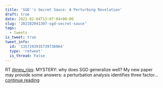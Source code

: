 ```yaml
---
title: 'SGD''s Secret Sauce: A Perturbing Revelation'
draft: true
date: 2021-02-04T13:07:04+00:00
slug: '202102041307-sgd-secret-sauce'
tags:
  - tweets
is_tweet: true
tweet_info:
  id: '1357193935739736064'
  type: 'retweet'
  is_thread: False
---
```




RT [@neu_rips](https://x.com/neu_rips): MYSTERY: why does SGD generalize well? My new paper may provide some answers: a perturbation analysis identifies three factor… [continue reading](https://x.com/sytelus/status/1357193935739736064)

